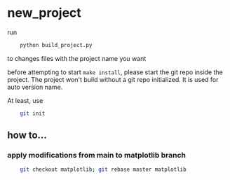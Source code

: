 # new_project



run

```bash
    python build_project.py
```

to changes files with the project name you want

before attempting to start `make install`, please start the git repo inside the project.
The project won't build without a git repo initialized. It is used for auto version name.

At least, use

```bash
    git init
```

## how to...

### apply modifications from main to matplotlib branch

```bash
    git checkout matplotlib; git rebase master matplotlib
```